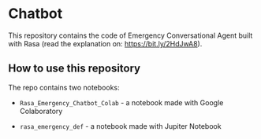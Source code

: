 # Chatbot

This repository contains the code of Emergency Conversational Agent built with Rasa (read the explanation on: https://bit.ly/2HdJwA8).

## How to use this repository

The repo contains two notebooks:

- `Rasa_Emergency_Chatbot_Colab` - a notebook made with Google Colaboratory 

- `rasa_emergency_def` - a notebook made with Jupiter Notebook

